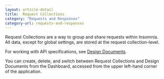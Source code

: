 ```yaml
---
layout: article-detail
title:  Request Collections
category: "Requests and Responses"
category-url: requests-and-responses
---
```


Request Collections are a way to group and share requests within Insomnia. All data, except for global settings, are stored at the request collection-level.

For working with API specifications, see [Design Documents](/insomnia/design-documents).

You can create, delete, and switch between Request Collections and Design Documents from the Dashboard, accessed from the upper left-hand corner of the application.

